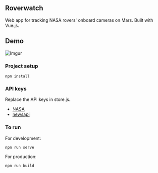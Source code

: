 ## Roverwatch

Web app for tracking NASA rovers' onboard cameras on Mars.
Built with Vue.js.

## Demo
![Imgur](https://i.imgur.com/sTEJLuF.gif)

### Project setup
```
npm install
```
### API keys

Replace the API keys in store.js. 
* [NASA](https://api.nasa.gov/api.html#MarsPhotos)
* [newsapi](https://newsapi.org/)

### To run
For development:
```
npm run serve
```

For production:
```
npm run build
```
